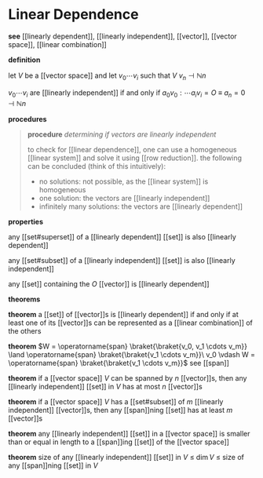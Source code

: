 # Linear Dependence

**see** [[linearly dependent]], [[linearly independent]], [[vector]], [[vector space]], [[linear combination]]

**definition**

let $V$ be a [[vector space]] and let $v_0 \cdots v_i$ such that $V\ v_n \dashv \mathbb N n$

$v_0 \cdots v_i$ are [[linearly independent]] if and only if $a_0v_0 : \cdots a_iv_i = O\ \equiv\ a_n = 0 \dashv \mathbb N n$

**procedures**

> **procedure** _determining if vectors are linearly independent_
>
> to check for [[linear dependence]], one can use a homogeneous [[linear system]] and solve it using [[row reduction]]. the following can be concluded (think of this intuitively):
>
> - no solutions: not possible, as the [[linear system]] is homogeneous
> - one solution: the vectors are [[linearly independent]]
> - infinitely many solutions: the vectors are [[linearly dependent]]

**properties**

any [[set#superset]] of a [[linearly dependent]] [[set]] is also [[linearly dependent]]

any [[set#subset]] of a [[linearly independent]] [[set]] is also [[linearly independent]]

any [[set]] containing the $O$ [[vector]] is [[linearly dependent]]

**theorems**

**theorem** a [[set]] of [[vector]]s is [[linearly dependent]] if and only if at least one of its [[vector]]s can be represented as a [[linear combination]] of the others

**theorem** $W = \operatorname{span} \braket{\braket{v_0, v_1 \cdots v_m}} \land \operatorname{span} \braket{\braket{v_1 \cdots v_m}}\ v_0 \vdash W = \operatorname{span} \braket{\braket{v_1 \cdots v_m}}$ see [[span]]

**theorem** if a [[vector space]] $V$ can be spanned by $n$ [[vector]]s, then any [[linearly independent]] [[set]] in $V$ has at most $n$ [[vector]]s

**theorem** if a [[vector space]] $V$ has a [[set#subset]] of $m$ [[linearly independent]] [[vector]]s, then any [[span]]ning [[set]] has at least $m$ [[vector]]s

**theorem** any [[linearly independent]] [[set]] in a [[vector space]] is smaller than or equal in length to a [[span]]ing [[set]] of the [[vector space]]

**theorem** size of any [[linearly independent]] [[set]] in $V$ $\le$ $\dim V$ $\le$ size of any [[span]]ning [[set]] in $V$
